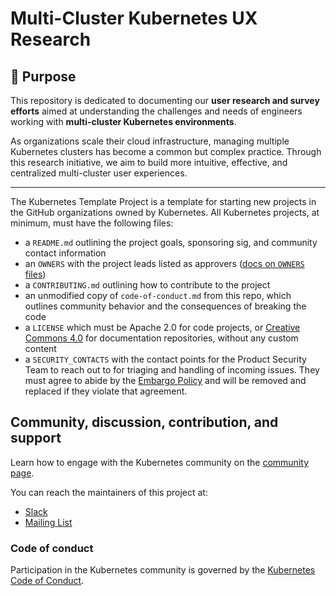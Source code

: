 # Multi-Cluster Kubernetes UX Research

## 📌 Purpose

This repository is dedicated to documenting our **user research and survey efforts** aimed at understanding the challenges and needs of engineers working with **multi-cluster Kubernetes environments**.

As organizations scale their cloud infrastructure, managing multiple Kubernetes clusters has become a common but complex practice. Through this research initiative, we aim to build more intuitive, effective, and centralized multi-cluster user experiences.

---


The Kubernetes Template Project is a template for starting new projects in the GitHub organizations owned by Kubernetes. All Kubernetes projects, at minimum, must have the following files:

- a `README.md` outlining the project goals, sponsoring sig, and community contact information
- an `OWNERS` with the project leads listed as approvers ([docs on `OWNERS` files][owners])
- a `CONTRIBUTING.md` outlining how to contribute to the project
- an unmodified copy of `code-of-conduct.md` from this repo, which outlines community behavior and the consequences of breaking the code
- a `LICENSE` which must be Apache 2.0 for code projects, or [Creative Commons 4.0] for documentation repositories, without any custom content
- a `SECURITY_CONTACTS` with the contact points for the Product Security Team 
  to reach out to for triaging and handling of incoming issues. They must agree to abide by the
  [Embargo Policy](https://git.k8s.io/security/private-distributors-list.md#embargo-policy)
  and will be removed and replaced if they violate that agreement.

## Community, discussion, contribution, and support

Learn how to engage with the Kubernetes community on the [community page](http://kubernetes.io/community/).

You can reach the maintainers of this project at:

- [Slack](https://slack.k8s.io/)
- [Mailing List](https://groups.google.com/a/kubernetes.io/g/dev)

### Code of conduct

Participation in the Kubernetes community is governed by the [Kubernetes Code of Conduct](code-of-conduct.md).

[owners]: https://git.k8s.io/community/contributors/guide/owners.md
[Creative Commons 4.0]: https://git.k8s.io/website/LICENSE
